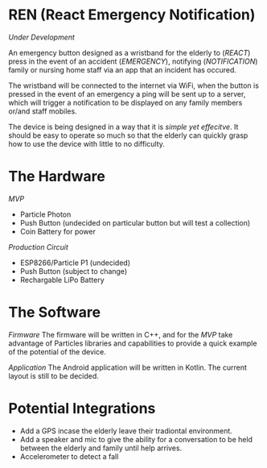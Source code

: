 # REN (React Emergency Notification)

*Under Development*

An emergency button designed as a wristband for the elderly to (*REACT*) press in the event of an accident (*EMERGENCY*), notifying (*NOTIFICATION*) family or nursing home staff via an app that an incident has occured.

The wristband will be connected to the internet via WiFi, when the button is pressed in the event of an emergency a ping will be sent up to a server, which will trigger a notification to be displayed on any family members or/and staff mobiles.

The device is being designed in a way that it is *simple yet effecitve*. It should be easy to operate so much so that the elderly can quickly grasp how to use the device with little to no difficulty. 

  # The Hardware

  *MVP*
  - Particle Photon
  - Push Button (undecided on particular button but will test a collection)
  - Coin Battery for power 

  *Production Circuit*
  - ESP8266/Particle P1 (undecided)
  - Push Button (subject to change) 
  - Rechargable LiPo Battery

 # The Software
 
 *Firmware*
   The firmware will be written in C++, and for the *MVP* take advantage of Particles libraries and capabilities to provide a quick          example of the potential of the device. 
 
 *Application*
   The Android application will be written in Kotlin. The current layout is still to be decided.
 

# Potential Integrations 
- Add a GPS incase the elderly leave their tradiontal environment.
- Add a speaker and mic to give the ability for a conversation to be held between the elderly and family until help arrives.
- Accelerometer to detect a fall 
